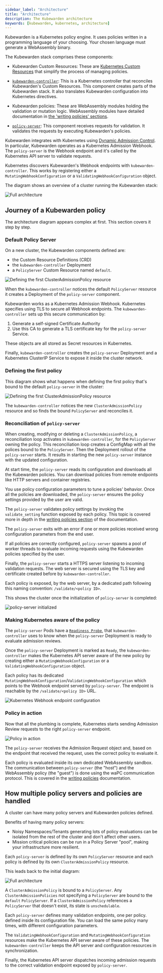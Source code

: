 ```yaml
---
sidebar_label: "Architecture"
title: "Architecture"
description: The Kubewarden architecture
keywords: [kubewarden, kubernetes, architecture]
---
```


Kubewarden is a Kubernetes policy engine.
It uses policies written in a programming language of your choosing.
Your chosen language must generate a WebAssembly binary.

The Kubewarden stack comprises these components:

- Kubewarden Custom Resources:
These are [Kubernetes Custom Resources](https://kubernetes.io/docs/concepts/extend-kubernetes/api-extension/custom-resources/) that simplify the process of managing policies.

- [`kubewarden-controller`](https://github.com/kubewarden/kubewarden-controller):
This is a Kubernetes controller that reconciles Kubewarden's Custom Resources.
This component creates parts of the Kubewarden stack.
It also translates Kubewarden configuration into Kubernetes directives.

- Kubewarden policies:
These are WebAssembly modules holding the validation or mutation logic.
WebAssembly modules have detailed documentation in
[the 'writing policies' sections](/writing-policies/index.md).

- [`policy-server`](https://github.com/kubewarden/policy-server):
This component receives requests for validation.
It validates the requests by executing Kubewarden's policies.

Kubewarden integrates with Kubernetes using
[Dynamic Admission Control](https://kubernetes.io/docs/reference/access-authn-authz/extensible-admission-controllers/).
In particular, Kubewarden operates as a Kubernetes Admission Webhook.
The `policy-server` is the Webhook endpoint and it's called by the Kubernetes API server to validate requests.

Kubernetes discovers Kubewarden's Webhook endpoints with `kubewarden-controller`.
This works by registering either a `MutatingWebhookConfiguration`
or a `ValidatingWebhookConfiguration` object.

The diagram shows an overview of a cluster running the Kubewarden stack:

![Full architecture](/img/architecture.png)

## Journey of a Kubewarden policy

The architecture diagram appears complex at first. This section covers it step by step.

### Default Policy Server

On a new cluster, the Kubewarden components defined are:

- the Custom Resource Definitions (CRD)
- the `kubewarden-controller` Deployment
- a `PolicyServer` Custom Resource named `default`.

![Defining the first ClusterAdmissionPolicy resource](/img/architecture_sequence_01.png)

When the `kubewarden-controller` notices the default `PolicyServer` resource
it creates a Deployment of the `policy-server` component.

Kubewarden works as a Kubernetes Admission Webhook.
Kubernetes specifies using TLS to secure all Webhook endpoints.
The `kubewarden-controller` sets up this secure communication
by:

1. Generate a self-signed Certificate Authority
1. Use this CA to generate a TLS certificate key for the
`policy-server` Service.

These objects are all stored as Secret resources in Kubernetes.

Finally, `kubewarden-controller` creates the `policy-server` Deployment
and a Kubernetes ClusterIP Service
to expose it inside the cluster network.

### Defining the first policy

This diagram shows what happens when defining the first policy
that's bound to the default `policy-server` in the cluster:

![Defining the first ClusterAdmissionPolicy resource](/img/architecture_sequence_02.png)

The `kubewarden-controller` notices the new `ClusterAdmissionPolicy` resource and
so finds the bound `PolicyServer` and reconciles it.

### Reconciliation of `policy-server`

When creating, modifying or deleting a `ClusterAdmissionPolicy`,
a reconciliation loop activates in `kubewarden-controller`,
for the `PolicyServer` owning the policy.
This reconciliation loop creates a ConfigMap with all the polices bound to
the `PolicyServer`.
Then the Deployment rollout of the `policy-server` starts.
It results in starting the new `policy-server` instance with the updated configuration.

At start time, the `policy-server` reads its configuration
and downloads all the Kubewarden policies.
You can download policies from remote endpoints like HTTP servers and container registries.

You use policy configuration parameters to tune a policies' behavior.
Once all the policies are downloaded,
the `policy-server` ensures the policy settings provided by the user are valid.

The `policy-server` validates policy settings by invoking
the `validate_setting` function exposed by each policy.
This topic is covered more in depth in the
[writing policies section](/writing-policies/spec/01-intro-spec.md)
of the documentation.

The `policy-server` exits with an error
if one or more policies received wrong configuration parameters from the end user.

If all policies are correctly configured, `policy-server`
spawns a pool of worker threads
to evaluate incoming requests
using the Kubewarden policies specified by the user.

Finally, the `policy-server` starts a HTTPS server
listening to incoming validation requests.
The web server is secured using the TLS key and certificate
created before by `kubewarden-controller`.

Each policy is exposed, by the web server, by a dedicated path
following this naming convention: `/validate/<policy ID>`.

This shows the cluster once the initialization of `policy-server` is completed:

![policy-server initialized](/img/architecture_sequence_03.png)

### Making Kubernetes aware of the policy

The `policy-server` Pods have a
[`Readiness Probe`](https://kubernetes.io/docs/tasks/configure-pod-container/configure-liveness-readiness-startup-probes/),
that `kubewarden-controller` uses to know when
the `policy-server` Deployment is
ready to evaluate admission reviews.

Once the `policy-server` Deployment is marked as `Ready`,
the `kubewarden-controller` makes the Kubernetes API server aware of the new policy
by creating either a `MutatingWebhookConfiguration`
or a `ValidatingWebhookConfiguration` object.

Each policy has its dedicated `MutatingWebhookConfiguration`/`ValidatingWebhookConfiguration`
which points to the Webhook endpoint served by `policy-server`.
The endpoint is reachable by the `/validate/<policy ID>` URL.

![Kubernetes Webhook endpoint configuration](/img/architecture_sequence_04.png)

### Policy in action

Now that all the plumbing is complete,
Kubernetes starts sending Admission Review requests to the right `policy-server` endpoint.

![Policy in action](/img/architecture_sequence_05.png)

The `policy-server` receives the Admission Request object and,
based on the endpoint that received the request,
uses the correct policy to evaluate it.

Each policy is evaluated inside its own dedicated WebAssembly sandbox.
The communication between `policy-server` (the "host")
and the WebAssembly policy (the "guest")
is done using the waPC communication protocol.
This is covered in the [writing policies](/writing-policies/index.md) documentation.

## How multiple policy servers and policies are handled

A cluster can have many policy servers and Kubewarden policies defined.

Benefits of having many policy servers:
- Noisy Namespaces/Tenants generating lots of policy evaluations
can be isolated from the rest of the cluster and don't affect other users.
- Mission critical policies can be run in a Policy Server "pool",
making your infrastructure more resilient.

Each `policy-server` is defined by its own `PolicyServer` resource
and each policy is defined by its own `ClusterAdmissionPolicy` resource.

This leads back to the initial diagram:

![Full architecture](/img/architecture.png)

A `ClusterAdmissionPolicy` is bound to a `PolicyServer`.
Any `ClusterAdmissionPolicies` not specifying a `PolicyServer`
are bound to the `default` `PolicyServer`.
If a `ClusterAdmissionPolicy` references a `PolicyServer`
that doesn't exist, its state is `unschedulable`.

Each `policy-server` defines many validation endpoints,
one per policy. defined inside its configuration file.
You can load the same policy many times,
with different configuration parameters.

The `ValidatingWebhookConfiguration` and `MutatingWebhookConfiguration` resources make the Kubernetes API server aware of these policies.
The `kubewarden-controller` keeps the API server and configuration resources in synchronization.

Finally, the Kubernetes API server dispatches incoming admission requests
to the correct validation endpoint exposed by `policy-server`.
